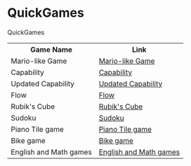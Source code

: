 # QuickGames
QuickGames



<table>
  <tr>
    <th>Game Name</th>
    <th>Link</th>
  </tr>
  <tr>
    <td>Mario-like Game</td>
    <td><a href="https://codewiper.github.io/QuickGames/Mariolike.html">Mario-like Game</a></td>
  </tr>
  <tr>
    <td>Capability</td>
    <td><a href="https://codewiper.github.io/QuickGames/capability.html">Capability</a></td>
  </tr>
  <tr>
    <td>Updated Capability</td>
    <td><a href="https://codewiper.github.io/QuickGames/clientcapability2.html">Updated Capability</a></td>
  </tr>
  <tr>
    <td>Flow</td>
    <td><a href="https://codewiper.github.io/QuickGames/flow.html">Flow</a></td>
  </tr>
  <tr>
    <td>Rubik's Cube</td>
    <td><a href="https://codewiper.github.io/QuickGames/rubicscube.html">Rubik's Cube</a></td>
  </tr>
  <tr>
    <td>Sudoku</td>
    <td><a href="https://codewiper.github.io/QuickGames/sodoku.html">Sudoku</a></td>
  </tr>
  <tr>
    <td>Piano Tile game</td>
    <td><a href="https://codewiper.github.io/QuickGames/pianogame.html">Piano Tile game</a></td>
  </tr>
  <tr>
    <td>Bike game</td>
    <td><a href="https://codewiper.github.io/QuickGames/bikegame.html">Bike game</a></td>
  </tr>
  <tr>
    <td>English and Math games</td>
    <td><a href="https://codewiper.github.io/prishasquizgame/main.html">English and Math games</a></td>
  </tr>
</table>

